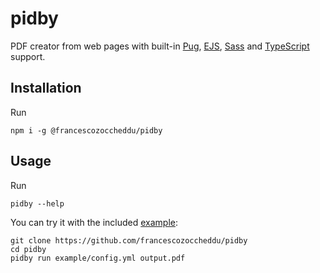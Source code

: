 # pidby
PDF creator from web pages with built-in [Pug](https://pugjs.org/), [EJS](https://ejs.co/), [Sass](https://sass-lang.com/) and [TypeScript](https://www.typescriptlang.org/) support.

## Installation
Run
```shell
npm i -g @francescozoccheddu/pidby
```

## Usage

Run
```shell
pidby --help
```

You can try it with the included [example](/example):
```shell
git clone https://github.com/francescozoccheddu/pidby
cd pidby
pidby run example/config.yml output.pdf
```